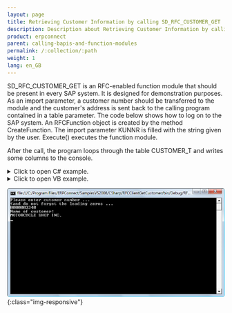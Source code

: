 ```yaml
---
layout: page
title: Retrieving Customer Information by calling SD_RFC_CUSTOMER_GET
description: Description about Retrieving Customer Information by calling SD_RFC_CUSTOMER_GET
product: erpconnect
parent: calling-bapis-and-function-modules
permalink: /:collection/:path
weight: 1
lang: en_GB
---
```


SD_RFC_CUSTOMER_GET is an RFC-enabled function module that should be present in every SAP system. It is designed for demonstration purposes. As an import parameter, a customer number should be transferred to the module and the customer's address is sent back to the calling program contained in a table parameter.
The code below shows how to log on to the SAP system. An RFCFunction object is created by the method CreateFunction.
The import parameter KUNNR is filled with the string given by the user. Execute() executes the function module.

After the call, the program loops through the table CUSTOMER_T and writes some columns to the console.


<details>
<summary>Click to open C# example.</summary>
{% highlight csharp %}
static void Main(string[] args) 
{ 
    using(R3Connection con = new R3Connection("hamlet", 11, "theobald", "pw", "EN", "800"))
    {
        con.Open(false); 
        // Create a function object 
        RFCFunction func = con.CreateFunction("SD_RFC_CUSTOMER_GET"); 
           
        Console.WriteLine("Please enter cutomer number ..."); 
        Console.WriteLine("and do not forget the leading zeros ..."); 
       
        // fill the export parameter 
        StringBuilder CustomerNo = new StringBuilder(Console.ReadLine()); 
        func.Exports["KUNNR"].ParamValue = CustomerNo.ToString(); 
        try
        { 
            func.Execute(); 
        } 
        catch (ERPException e) 
        { 
            Console.WriteLine(e.Message); 
            Console.ReadLine(); 
            return; 
        } 
        // Output the result of the function module 
        Console.WriteLine("Name of customer:"); 
        Console.WriteLine(func.Tables["CUSTOMER_T"].Rows[0, "NAME1"]); 
        Console.ReadLine(); 
    }
}
{% endhighlight %}
</details>


<details>
<summary>Click to open VB example.</summary>
{% highlight visualbasic %}
Sub Main() 
    Using con As New R3Connection("host", 11, "user", "pw", "EN", "800") 
        con.Open(False) 
       
        ' Create a function object Dim func = con.CreateFunction("SD_RFC_CUSTOMER_GET") 
        Console.WriteLine("Please enter cutomer number ...") 
        Console.WriteLine("and do not forget the leading zeros ...") 
       
        ' fill the export parameter 
        Dim CustomerNo As New StringBuilder(Console.ReadLine())
       
        func.Exports("KUNNR").ParamValue = CustomerNo.ToString() 
        Try
            func.Execute() 
        Catch e As ERPException 
            Console.WriteLine(e.Message) 
            Console.ReadLine() 
            Return
        End Try
        ' Output the result of the function module 
        Console.WriteLine("Name of customer:") 
        Console.WriteLine(func.Tables("CUSTOMER_T").Rows(0, "NAME1")) 
        Console.ReadLine() 
    End Using
End Sub
{% endhighlight %}
</details>  



![console](/img/content/calling-client-bapi-from-console.png){:class="img-responsive"}  
  
